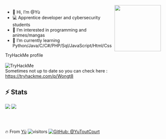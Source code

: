 <img  width="150" align="right" src="https://pbs.twimg.com/media/EyNX1CpXEAENhDg?format=jpg&name=large">

- 👋 Hi, I’m @Yù
- 💻 Apprentice developer and cybersecurity students
- 👀 I’m interested in programming and animes/mangas
- 🌱 I’m currently learning Python/Java/C/C#/PHP/Sql/JavaScript/Html/Css

TryHackMe profile</br></br>
 <img src="https://tryhackme-badges.s3.amazonaws.com/Wongt8.png" alt="TryHackMe">
</br>
 Sometimes not up to date so you can check here : https://tryhackme.com/p/Wongt8

## ⚡ Stats

<img  src="https://github-readme-stats.vercel.app/api?username=YuToutCourt&show_icons=true&theme=radical"/>

<img src="https://github-readme-stats.vercel.app/api/top-langs/?username=YuToutCourt&hide=javascript,html"/>

</br></br>

🔥 From [Yù](https://github.com/YuToutCourt)
![visitors](https://visitor-badge.glitch.me/badge?page_id=YuToutCourt)
[![GitHub: @YuToutCourt](https://img.shields.io/github/followers/YuToutCourt?label=follow&style=social)](https://github.com/YuToutCourt)


<!---
YuToutCourt/YuToutCourt is a ✨ special ✨ repository because its `README.md` (this file) appears on your GitHub profile.
You can click the Preview link to take a look at your changes.
--->

